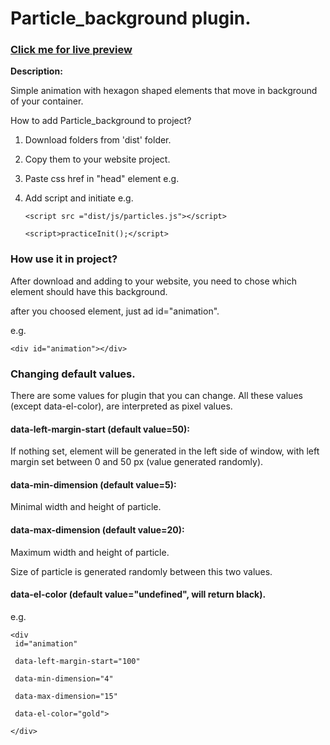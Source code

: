 #  Particle_background plugin.

### <a href="https://htmlpreview.github.io/?https://github.com/WojcioTrue/particle_background/blob/457ecf75108137aa90e335ad350091938274fd84/index.html" target="_blank">Click me for live preview</a>

**Description:**

Simple animation with hexagon shaped elements that move in background of your container.

How to add Particle_background to project? 

1. Download folders from 'dist' folder.
2. Copy them to your website project.
3. Paste css href in "head" element e.g.

	<link rel="stylesheet" href="dist/css/style.css">

4. Add script and initiate e.g.

	`<script src ="dist/js/particles.js"></script>`

	`<script>practiceInit();</script>`


### How use it in project?

After download and adding to your website, you need to chose which element should have this background.

after you choosed element, just ad id="animation".

e.g.

	<div id="animation"></div>

### Changing default values.

There are some values for plugin that you can change. All these values (except data-el-color), are interpreted as pixel values.

#### data-left-margin-start (default value=50):
If nothing set, element will be generated in the left side of window, with left margin set between 0 and 50 px (value generated randomly).


#### data-min-dimension (default value=5):
Minimal width and height of particle.

#### data-max-dimension (default value=20):
Maximum width and height of particle.

Size of particle is generated randomly between this two values.

#### data-el-color (default value="undefined", will return black).

e.g.

	<div 
	 id="animation"

	 data-left-margin-start="100" 

	 data-min-dimension="4"

	 data-max-dimension="15" 

	 data-el-color="gold">

	</div>